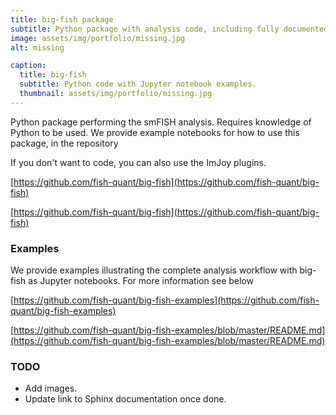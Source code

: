 ```yaml
---
title: big-fish package
subtitle: Python package with analysis code, including fully documented examples.
image: assets/img/portfolio/missing.jpg
alt: missing

caption:
  title: big-fish
  subtitle: Python code with Jupyter notebook examples.
  thumbnail: assets/img/portfolio/missing.jpg
---
```

Python package performing the smFISH analysis. Requires knowledge of Python to be used. We provide example notebooks for how to use this package, in the repository 

If you don't want to code, you can also use the ImJoy plugins. 

<i class="fab fa-github" aria-hidden="true"></i>  [https://github.com/fish-quant/big-fish](https://github.com/fish-quant/big-fish)

<i class="fas fa-question-circle" aria-hidden="true"></i>  [https://github.com/fish-quant/big-fish](https://github.com/fish-quant/big-fish)

### Examples

We provide examples illustrating the complete analysis workflow with big-fish as Jupyter notebooks. For more information see below

<i class="fab fa-github" aria-hidden="true"></i>  [https://github.com/fish-quant/big-fish-examples](https://github.com/fish-quant/big-fish-examples)

<i class="fas fa-question-circle" aria-hidden="true"></i>  [https://github.com/fish-quant/big-fish-examples/blob/master/README.md](https://github.com/fish-quant/big-fish-examples/blob/master/README.md)


### TODO

* Add images.
* Update link to Sphinx documentation once done.
